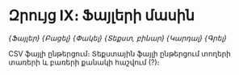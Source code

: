 # Զրույց IX։ Ֆայլերի մասին

_{Ֆայլեր}_
_{Բացել}_
_{Փակել}_
_{Տեքստ, բինար}_
_{Կարդալ}_
_{Գրել}_

CSV ֆայլի ընթերցում։ Տեքստային ֆայլի ընթերցում տողերի տառերի և բառերի քանակի հաշվում (?)։

